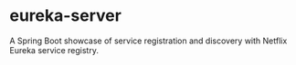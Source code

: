 # eureka-server
A Spring Boot showcase of service registration and discovery with Netflix Eureka service registry.
